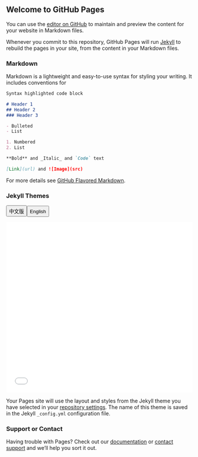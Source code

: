 ## Welcome to GitHub Pages

You can use the [editor on GitHub](https://github.com/nh-mohw/SOWN-TW/edit/gh-pages/index.md) to maintain and preview the content for your website in Markdown files.

Whenever you commit to this repository, GitHub Pages will run [Jekyll](https://jekyllrb.com/) to rebuild the pages in your site, from the content in your Markdown files.

### Markdown

Markdown is a lightweight and easy-to-use syntax for styling your writing. It includes conventions for

```markdown
Syntax highlighted code block

# Header 1
## Header 2
### Header 3

- Bulleted
- List

1. Numbered
2. List

**Bold** and _Italic_ and `Code` text

[Link](url) and ![Image](src)
```

For more details see [GitHub Flavored Markdown](https://guides.github.com/features/mastering-markdown/).

### Jekyll Themes

<p><button onclick="document.getElementById('myVideo').src='./人人圖.html'" style="height:30px;">中文版</button><button onclick="document.getElementById('myVideo').src='Isotype.html'" style="height:30px;">English</button></p>

<p><iframe  frameborder="0" height="460" id="myVideo" src="./人人圖.html" width="100%"></iframe></p>

Your Pages site will use the layout and styles from the Jekyll theme you have selected in your [repository settings](https://github.com/nh-mohw/SOWN-TW/settings/pages). The name of this theme is saved in the Jekyll `_config.yml` configuration file.

### Support or Contact

Having trouble with Pages? Check out our [documentation](https://docs.github.com/categories/github-pages-basics/) or [contact support](https://support.github.com/contact) and we’ll help you sort it out.
